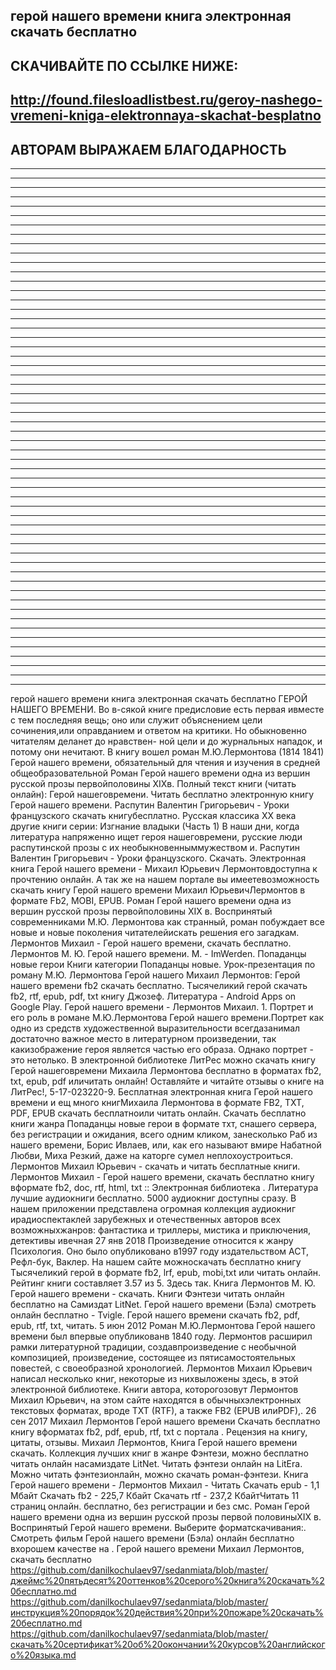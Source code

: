 герой нашего времени книга электронная скачать бесплатно
--------------------------------------------------
СКАЧИВАЙТЕ ПО ССЫЛКЕ НИЖЕ:
--------------------------------------------------
http://found.filesloadlistbest.ru/geroy-nashego-vremeni-kniga-elektronnaya-skachat-besplatno
--------------------------------------------------
АВТОРАМ ВЫРАЖАЕМ БЛАГОДАРНОСТЬ
--------------------------------------------------
--------------------------------------------------
--------------------------------------------------
--------------------------------------------------
--------------------------------------------------
--------------------------------------------------
--------------------------------------------------
--------------------------------------------------
--------------------------------------------------
--------------------------------------------------
--------------------------------------------------
--------------------------------------------------
--------------------------------------------------
--------------------------------------------------
--------------------------------------------------
--------------------------------------------------
--------------------------------------------------
--------------------------------------------------
--------------------------------------------------
--------------------------------------------------
--------------------------------------------------
--------------------------------------------------
--------------------------------------------------
--------------------------------------------------
--------------------------------------------------
--------------------------------------------------
--------------------------------------------------
--------------------------------------------------
--------------------------------------------------
--------------------------------------------------
--------------------------------------------------
--------------------------------------------------
--------------------------------------------------
--------------------------------------------------
--------------------------------------------------
--------------------------------------------------
--------------------------------------------------
--------------------------------------------------
--------------------------------------------------
--------------------------------------------------
--------------------------------------------------
--------------------------------------------------
--------------------------------------------------
--------------------------------------------------
--------------------------------------------------
--------------------------------------------------
--------------------------------------------------
--------------------------------------------------
--------------------------------------------------
--------------------------------------------------
--------------------------------------------------
--------------------------------------------------
--------------------------------------------------
--------------------------------------------------
--------------------------------------------------
--------------------------------------------------
--------------------------------------------------
герой нашего времени книга электронная скачать бесплатно ГЕРОЙ НАШЕГО ВРЕМЕНИ. Во в-сякой книге предисловие есть первая ивместе с тем последняя вещь; оно или служит объяснением цели сочинения,или оправданием и ответом на критики. Но обыкновенно читателям деланет до нравствен- ной цели и до журнальных нападок, и потому они нечитают. В книгу вошел роман М.Ю.Лермонтова (1814 1841) Герой нашего времени, обязательный для чтения и изучения в средней общеобразовательной Роман Герой нашего времени одна из вершин русской прозы первойполовины XIXв.  Полный текст книги (читать онлайн): Герой нашеговремени. Читать бесплатно электронную книгу Герой нашего времени. Распутин Валентин Григорьевич - Уроки французского скачать книгубесплатно. Русская классика XX века другие книги серии: Изгнание владыки (Часть 1)  В наши дни, когда литература напряженно ищет героя нашеговремени, русские люди распутинской прозы с их необыкновенныммужеством и. Распутин Валентин Григорьевич - Уроки французского. Скачать. Электронная книга Герой нашего времени - Михаил Юрьевич Лермонтовдоступна к прочтению онлайн. А так же на нашем портале вы имеетевозможность скачать книгу Герой нашего времени Михаил ЮрьевичЛермонтов в формате Fb2, MOBI, EPUB. Роман Герой нашего времени  одна из вершин русской прозы первойполовины XIX в. Воспринятый современниками М.Ю. Лермонтова как странный, роман побуждает все новые и новые поколения читателейискать решения его загадкам. Лермонтов Михаил - Герой нашего времени, скачать бесплатно. Лермонтов М. Ю. Герой нашего времени. М. - ImWerden. Попаданцы новые герои  Книги категории Попаданцы новые. Урок-презентация по роману М.Ю. Лермонтова Герой нашего
Михаил Лермонтов: Герой нашего времени fb2 скачать бесплатно. Тысячеликий герой скачать fb2, rtf, epub, pdf, txt книгу Джозеф. Литература - Android Apps on Google Play. Герой нашего времени - Лермонтов Михаил. 1. Портрет и его роль в романе М.Ю.Лермонтова Герой нашего времени.Портрет как одно из средств художественной выразительности всегдазанимал достаточно важное место в литературном произведении, так какизображение героя является частью его образа. Однако портрет - это нетолько. В электронной библиотеке ЛитРес можно скачать книгу Герой нашеговремени Михаила Лермонтова бесплатно в форматах fb2, txt, epub, pdf иличитать онлайн! Оставляйте и читайте отзывы о книге на ЛитРес!, 5-17-023220-9. Бесплатная электронная книга Герой нашего времени и ещ много книгМихаила Лермонтова в формате FB2, TXT, PDF, EPUB скачать бесплатноили читать онлайн. Скачать бесплатно книги жанра Попаданцы новые герои в формате тхт, снашего сервера, без регистрации и ожидания, всего одним кликом, занесколько  Раб из нашего времени, Борис Ивлаев, или, как его называют вмире Набатной Любви, Миха Резкий, даже на каторге сумел неплохоустроиться. Лермонтов Михаил Юрьевич - скачать и читать бесплатные книги. Лермонтов Михаил - Герой нашего времени, скачать бесплатно книгу вформате fb2, doc, rtf, html, txt :: Электронная библиотека . Литература  лучшие аудиокниги бесплатно. 5000 аудиокниг доступны сразу. В нашем приложении представлена огромная коллекция аудиокниг ирадиоспектаклей зарубежных и отечественных авторов всех возможныхжанров: фантастика и триллеры, мистика и приключения, детективы ивечная
27 янв 2018  Произведение относится к жанру Психология. Оно было опубликовано в1997 году издательством ACT, Рефл-бук, Ваклер. На нашем сайте можноскачать бесплатно книгу Тысячеликий герой в формате fb2, lrf, epub, mobi,txt или читать онлайн. Рейтинг книги составляет 3.57 из 5. Здесь так. Книга Лермонтов М. Ю. Герой нашего времени - скачать. Книги Фэнтези читать онлайн бесплатно на Самиздат LitNet. Герой нашего времени (Бэла) смотреть онлайн бесплатно - Tvigle. Герой нашего времени скачать fb2, pdf, epub, rtf, txt, читать. 5 июн 2012  Роман М.Ю.Лермонтова Герой нашего времени был впервые опубликованв 1840 году. Лермонтов расширил рамки литературной традиции, создавпроизведение с необычной композицией, произведение, состоящее из пятисамостоятельных повестей, с своеобразной хронологией. Лермонтов Михаил Юрьевич написал несколько книг, некоторые из нихвыложены здесь, в этой электронной библиотеке. Книги автора, которогозовут Лермонтов Михаил Юрьевич, на этом сайте находятся в обычныхэлектронных текстовых форматах, вроде TXT (RTF), а также FB2 (EPUB илиPDF),. 26 сен 2017  Михаил Лермонтов Герой нашего времени  Скачать бесплатно книгу вформатах fb2, pdf, epub, rtf, txt с портала . Рецензия на книгу, цитаты, отзывы. Михаил Лермонтов, Книга Герой нашего времени  скачать. Коллекция лучших книг в жанре Фэнтези, можно бесплатно читать онлайн насамиздате LitNet. Читать фэнтези онлайн на LitEra. Можно читать фэнтезионлайн, можно скачать роман-фэнтези. Книга Герой нашего времени - Лермонтов Михаил - Читать
Cкачать epub - 1,1 Мбайт Cкачать fb2 - 225,7 Кбайт Cкачать rtf - 237,2 КбайтЧитать 11 страниц онлайн. бесплатно, без регистрации и без смс. Роман Герой нашего времени  одна из вершин русской прозы первой половиныXIX в. Воспринятый  Герой нашего времени. Выберите форматскачивания:. Смотреть фильм Герой нашего времени (Бэла) онлайн бесплатно вхорошем качестве на . Герой нашего времени  Михаил Лермонтов, скачать бесплатно
https://github.com/danilkochulaev97/sedanmiata/blob/master/джеймс%20пятьдесят%20оттенков%20серого%20книга%20скачать%20бесплатно.md
https://github.com/danilkochulaev97/sedanmiata/blob/master/инструкция%20порядок%20действия%20при%20пожаре%20скачать%20бесплатно.md
https://github.com/danilkochulaev97/sedanmiata/blob/master/скачать%20сертификат%20об%20окончании%20курсов%20английского%20языка.md